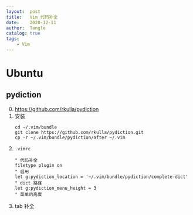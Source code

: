 ```yaml
---
layout:  post
title:   Vim 代码补全
date:    2020-12-11
author:  Tangle
catalog: true
tags:
    - Vim
---
```


# Ubuntu

## pydiction

0. <https://github.com/rkulla/pydiction>
0. 安装
    ```
    cd ~/.vim/bundle
    git clone https://github.com/rkulla/pydiction.git
    cp -r ~/.vim/bundle/pydiction/after ~/.vim
    ```
0. `.vimrc`
    ```
    " 代码补全
    filetype plugin on                                                 " 启用
    let g:pydiction_location = '~/.vim/bundle/pydiction/complete-dict' " dict 路径
    let g:pydiction_menu_height = 3                                    " 菜单的高度
    ```
0. tab 补全
